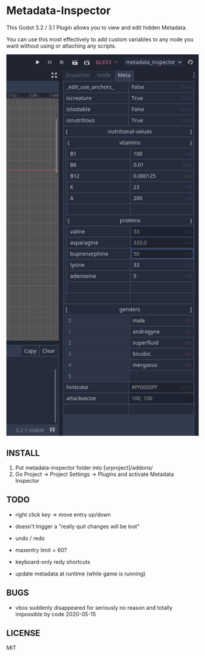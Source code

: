 Metadata-Inspector
==================

This Godot 3.2 / 3.1 Plugin allows you to view and edit hidden Metadata.

You can use this most effectively to add custom variables to any node you want without using or attaching any scripts.


[![demo1](/demo1.jpg)](#)

INSTALL
-------

1. Put metadata-inspector folder into [urproject]/addons/
2. Go Project -> Project Settings -> Plugins and activate Metadata Inspector

TODO
----
- right click key -> move entry up/down
- doesn't trigger a "really quit changes will be lost" 
- undo / redo
- maxentry limit = 60?
- keyboard-only redy shortcuts

- update metadata at runtime (while game is running)

BUGS
----
- vbox suddenly disappeared for seriously no reason and totally impossible by code 2020-05-15

LICENSE
-------
MIT
